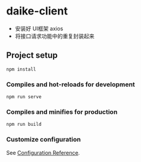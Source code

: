 # daike-client
- 安装好 UI框架 axios
- 将接口请求功能中的重复封装起来


## Project setup
```
npm install
```

### Compiles and hot-reloads for development
```
npm run serve
```

### Compiles and minifies for production
```
npm run build
```

### Customize configuration
See [Configuration Reference](https://cli.vuejs.org/config/).
